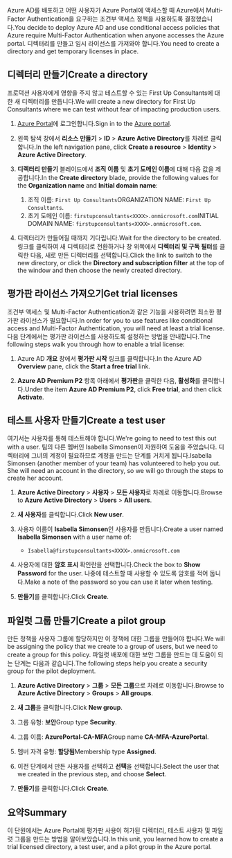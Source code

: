 <span data-ttu-id="27368-101">Azure AD를 배포하고 어떤 사용자가 Azure Portal에 액세스할 때 Azure에서 Multi-Factor Authentication을 요구하는 조건부 액세스 정책을 사용하도록 결정했습니다.</span><span class="sxs-lookup"><span data-stu-id="27368-101">You decide to deploy Azure AD and use conditional access policies that Azure require Multi-Factor Authentication when anyone accesses the Azure portal.</span></span> <span data-ttu-id="27368-102">디렉터리를 만들고 임시 라이선스를 가져와야 합니다.</span><span class="sxs-lookup"><span data-stu-id="27368-102">You need to create a directory and get temporary licenses in place.</span></span>

## <a name="create-a-directory"></a><span data-ttu-id="27368-103">디렉터리 만들기</span><span class="sxs-lookup"><span data-stu-id="27368-103">Create a directory</span></span>
<span data-ttu-id="27368-104">프로덕션 사용자에게 영향을 주지 않고 테스트할 수 있는 First Up Consultants에 대한 새 디렉터리를 만듭니다.</span><span class="sxs-lookup"><span data-stu-id="27368-104">We will create a new directory for First Up Consultants where we can test without fear of impacting production users.</span></span>

1. <span data-ttu-id="27368-105">[Azure Portal](https://portal.azure.com/?azure-portal=true)에 로그인합니다.</span><span class="sxs-lookup"><span data-stu-id="27368-105">Sign in to the [Azure portal](https://portal.azure.com/?azure-portal=true).</span></span>

1. <span data-ttu-id="27368-106">왼쪽 탐색 창에서 **리소스 만들기** > **ID** > **Azure Active Directory**를 차례로 클릭합니다.</span><span class="sxs-lookup"><span data-stu-id="27368-106">In the left navigation pane, click **Create a resource** > **Identity** > **Azure Active Directory**.</span></span>

1. <span data-ttu-id="27368-107">**디렉터리 만들기** 블레이드에서 **조직 이름** 및 **초기 도메인 이름**에 대해 다음 값을 제공합니다.</span><span class="sxs-lookup"><span data-stu-id="27368-107">In the **Create directory** blade, provide the following values for the **Organization name** and **Initial domain name**:</span></span>

   1. <span data-ttu-id="27368-108">조직 이름: `First Up Consultants`</span><span class="sxs-lookup"><span data-stu-id="27368-108">ORGANIZATION NAME: `First Up Consultants`.</span></span>
   1. <span data-ttu-id="27368-109">초기 도메인 이름: `firstupconsultants<XXXX>.onmicrosoft.com`</span><span class="sxs-lookup"><span data-stu-id="27368-109">INITIAL DOMAIN NAME: `firstupconsultants<XXXX>.onmicrosoft.com`.</span></span>

1. <span data-ttu-id="27368-110">디렉터리가 만들어질 때까지 기다립니다.</span><span class="sxs-lookup"><span data-stu-id="27368-110">Wait for the directory to be created.</span></span> <span data-ttu-id="27368-111">링크를 클릭하여 새 디렉터리로 전환하거나 창 위쪽에서 **디렉터리 및 구독 필터**를 클릭한 다음, 새로 만든 디렉터리를 선택합니다.</span><span class="sxs-lookup"><span data-stu-id="27368-111">Click the link to switch to the new directory, or click the **Directory and subscription filter** at the top of the window and then choose the newly created directory.</span></span>

## <a name="get-trial-licenses"></a><span data-ttu-id="27368-112">평가판 라이선스 가져오기</span><span class="sxs-lookup"><span data-stu-id="27368-112">Get trial licenses</span></span>

<span data-ttu-id="27368-113">조건부 액세스 및 Multi-Factor Authentication과 같은 기능을 사용하려면 최소한 평가판 라이선스가 필요합니다.</span><span class="sxs-lookup"><span data-stu-id="27368-113">In order for you to use features like conditional access and Multi-Factor Authentication, you will need at least a trial license.</span></span> <span data-ttu-id="27368-114">다음 단계에서는 평가판 라이선스를 사용하도록 설정하는 방법을 안내합니다.</span><span class="sxs-lookup"><span data-stu-id="27368-114">The following steps walk you through how to enable a trial license:</span></span>

1. <span data-ttu-id="27368-115">Azure AD **개요** 창에서 **평가판 시작** 링크를 클릭합니다.</span><span class="sxs-lookup"><span data-stu-id="27368-115">In the Azure AD **Overview** pane, click the **Start a free trial** link.</span></span>

1. <span data-ttu-id="27368-116">**Azure AD Premium P2** 항목 아래에서 **평가판**을 클릭한 다음, **활성화**를 클릭합니다.</span><span class="sxs-lookup"><span data-stu-id="27368-116">Under the item **Azure AD Premium P2**, click **Free trial**, and then click **Activate**.</span></span>

## <a name="create-a-test-user"></a><span data-ttu-id="27368-117">테스트 사용자 만들기</span><span class="sxs-lookup"><span data-stu-id="27368-117">Create a test user</span></span>

<span data-ttu-id="27368-118">여기서는 사용자를 통해 테스트해야 합니다.</span><span class="sxs-lookup"><span data-stu-id="27368-118">We're going to need to test this out with a user.</span></span> <span data-ttu-id="27368-119">팀의 다른 멤버인 Isabella Simonsen이 자원하여 도움을 주었습니다. 디렉터리에 그녀의 계정이 필요하므로 계정을 만드는 단계를 거치게 됩니다.</span><span class="sxs-lookup"><span data-stu-id="27368-119">Isabella Simonsen (another member of your team) has volunteered to help you out. She will need an account in the directory, so we will go through the steps to create her account.</span></span>

1. <span data-ttu-id="27368-120">**Azure Active Directory** > **사용자** > **모든 사용자**로 차례로 이동합니다.</span><span class="sxs-lookup"><span data-stu-id="27368-120">Browse to **Azure Active Directory** > **Users** > **All users**.</span></span>

1. <span data-ttu-id="27368-121">**새 사용자**를 클릭합니다.</span><span class="sxs-lookup"><span data-stu-id="27368-121">Click **New user**.</span></span>

1. <span data-ttu-id="27368-122">사용자 이름이 **Isabella Simonsen**인 사용자를 만듭니다.</span><span class="sxs-lookup"><span data-stu-id="27368-122">Create a user named **Isabella Simonsen** with a user name of:</span></span>

   * `Isabella@firstupconsultants<XXXX>.onmicrosoft.com`

1. <span data-ttu-id="27368-123">사용자에 대한 **암호 표시** 확인란을 선택합니다.</span><span class="sxs-lookup"><span data-stu-id="27368-123">Check the box to **Show Password** for the user.</span></span> <span data-ttu-id="27368-124">나중에 테스트할 때 사용할 수 있도록 암호를 적어 둡니다.</span><span class="sxs-lookup"><span data-stu-id="27368-124">Make a note of the password so you can use it later when testing.</span></span>

1. <span data-ttu-id="27368-125">**만들기**를 클릭합니다.</span><span class="sxs-lookup"><span data-stu-id="27368-125">Click **Create**.</span></span>

## <a name="create-a-pilot-group"></a><span data-ttu-id="27368-126">파일럿 그룹 만들기</span><span class="sxs-lookup"><span data-stu-id="27368-126">Create a pilot group</span></span>

<span data-ttu-id="27368-127">만든 정책을 사용자 그룹에 할당하지만 이 정책에 대한 그룹을 만들어야 합니다.</span><span class="sxs-lookup"><span data-stu-id="27368-127">We will be assigning the policy that we create to a group of users, but we need to create a group for this policy.</span></span> <span data-ttu-id="27368-128">파일럿 배포에 대한 보안 그룹을 만드는 데 도움이 되는 단계는 다음과 같습니다.</span><span class="sxs-lookup"><span data-stu-id="27368-128">The following steps help you create a security group for the pilot deployment.</span></span>

1. <span data-ttu-id="27368-129">**Azure Active Directory** > **그룹** > **모든 그룹**으로 차례로 이동합니다.</span><span class="sxs-lookup"><span data-stu-id="27368-129">Browse to **Azure Active Directory** > **Groups** > **All groups**.</span></span>

1. <span data-ttu-id="27368-130">**새 그룹**을 클릭합니다.</span><span class="sxs-lookup"><span data-stu-id="27368-130">Click **New group**.</span></span>

1. <span data-ttu-id="27368-131">그룹 유형: **보안**</span><span class="sxs-lookup"><span data-stu-id="27368-131">Group type **Security**.</span></span>

1. <span data-ttu-id="27368-132">그룹 이름: **AzurePortal-CA-MFA**</span><span class="sxs-lookup"><span data-stu-id="27368-132">Group name **CA-MFA-AzurePortal**.</span></span>

1. <span data-ttu-id="27368-133">멤버 자격 유형: **할당됨**</span><span class="sxs-lookup"><span data-stu-id="27368-133">Membership type **Assigned**.</span></span>

1. <span data-ttu-id="27368-134">이전 단계에서 만든 사용자를 선택하고 **선택**을 선택합니다.</span><span class="sxs-lookup"><span data-stu-id="27368-134">Select the user that we created in the previous step, and choose **Select**.</span></span>

1. <span data-ttu-id="27368-135">**만들기**를 클릭합니다.</span><span class="sxs-lookup"><span data-stu-id="27368-135">Click **Create**.</span></span>

## <a name="summary"></a><span data-ttu-id="27368-136">요약</span><span class="sxs-lookup"><span data-stu-id="27368-136">Summary</span></span>

<span data-ttu-id="27368-137">이 단원에서는 Azure Portal에 평가판 사용이 허가된 디렉터리, 테스트 사용자 및 파일럿 그룹을 만드는 방법을 알아보았습니다.</span><span class="sxs-lookup"><span data-stu-id="27368-137">In this unit, you learned how to create a trial licensed directory, a test user, and a pilot group in the Azure portal.</span></span>
